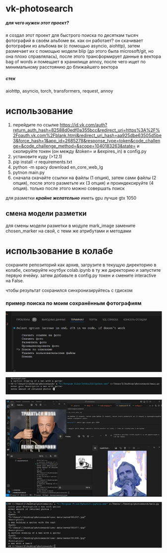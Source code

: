 # vk-photosearch
##### для чего нужен этот проект?
я создал этот проект для быстрого поиска по десяткам тысяч фотографий в своём альбоме вк.
как он работает?
он скачивает фотографии из альбома вк (с помощью asyncio, aiohttp), затем размечает их с помощью модели blip (до этого была microsoft/git, но она плохо справлялась), после этого трансформирует данные в вектора bag of words и помещает в хранилище annoy, после чего ищет по минимальному расстоянию до ближайшего вектора

##### стек
aiohttp, asyncio, torch, transformers, request, annoy

# использование
1. перейдите по ссылке https://id.vk.com/auth?return_auth_hash=82588d0edf0a355bcc&redirect_uri=https%3A%2F%2Foauth.vk.com%2Fblank.html&redirect_uri_hash=aa925dbe63505d5be3&force_hash=1&app_id=2685278&response_type=token&code_challenge=&code_challenge_method=&scope=1040183263&state= и скопируйте токен (он между &token= и &expires_in) в config.py
2. установите куду (>12.1)
3. pip install -r requirements.txt
4. python -m spacy download en_core_web_lg
5. pytnon main.py
6. сначала скачайте ссылки на файлы (1 опция), затем сами файлы (2 опция), после этого разметьте их (3 опция) и проиндексируйте (4 опция). только после этого можно совершать поиск

для разметки ***крайне желательно*** иметь gpu лучше gtx 1050

## смена модели разметки
для смены модели разметки в модуле mark_image замените chosen_marker на свой, с теми же атрибутами и методами

# использование в колабе
сохраните репозиторий как архив, загрузите в текущую директорию в колабе, скопируйте ноутбук colab.ipynb в ту же директорию и запустите первую ячейку. затем добавьте в config.py токен и смените interactive на False.

чтобы результат сохранился синхронизируйтесь с гдиском

### пример поиска по моим сохранённым фотографиям

![img1](examples/scr1.jpg)

![img2](examples/scr2.jpg)

![img3](examples/scr3.jpg)

![img4](examples/scr4.jpg)
